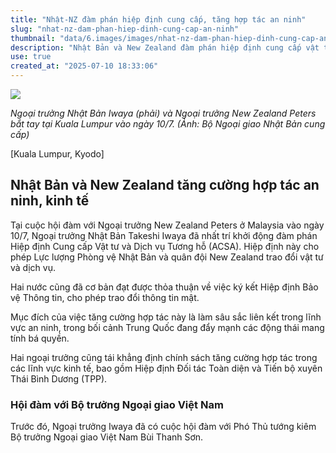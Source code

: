 ```yaml
---
title: "Nhật-NZ đàm phán hiệp định cung cấp, tăng hợp tác an ninh"
slug: "nhat-nz-dam-phan-hiep-dinh-cung-cap-an-ninh"
thumbnail: "data/6.images/images/nhat-nz-dam-phan-hiep-dinh-cung-cap-an-ninh.webp"
description: "Nhật Bản và New Zealand đàm phán hiệp định cung cấp vật tư, tăng cường hợp tác an ninh, kinh tế."
use: true
created_at: "2025-07-10 18:33:06"
---
```


![](/images/20250710-00000143-kyodonews-000-3-view.webp)

*Ngoại trưởng Nhật Bản Iwaya (phải) và Ngoại trưởng New Zealand Peters bắt tay tại Kuala Lumpur vào ngày 10/7. (Ảnh: Bộ Ngoại giao Nhật Bản cung cấp)*

[Kuala Lumpur, Kyodo]

## Nhật Bản và New Zealand tăng cường hợp tác an ninh, kinh tế

Tại cuộc hội đàm với Ngoại trưởng New Zealand Peters ở Malaysia vào ngày 10/7, Ngoại trưởng Nhật Bản Takeshi Iwaya đã nhất trí khởi động đàm phán Hiệp định Cung cấp Vật tư và Dịch vụ Tương hỗ (ACSA). Hiệp định này cho phép Lực lượng Phòng vệ Nhật Bản và quân đội New Zealand trao đổi vật tư và dịch vụ.

Hai nước cũng đã cơ bản đạt được thỏa thuận về việc ký kết Hiệp định Bảo vệ Thông tin, cho phép trao đổi thông tin mật.

Mục đích của việc tăng cường hợp tác này là làm sâu sắc liên kết trong lĩnh vực an ninh, trong bối cảnh Trung Quốc đang đẩy mạnh các động thái mang tính bá quyền.

Hai ngoại trưởng cũng tái khẳng định chính sách tăng cường hợp tác trong các lĩnh vực kinh tế, bao gồm Hiệp định Đối tác Toàn diện và Tiến bộ xuyên Thái Bình Dương (TPP).

### Hội đàm với Bộ trưởng Ngoại giao Việt Nam

Trước đó, Ngoại trưởng Iwaya đã có cuộc hội đàm với Phó Thủ tướng kiêm Bộ trưởng Ngoại giao Việt Nam Bùi Thanh Sơn.